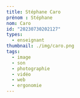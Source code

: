```yaml
---
title: Stéphane Caro
prénom : Stéphane
nom: Caro
id: "20230730202127"
types:
  - enseignant
thumbnail: ./img/caro.png
tags:
  - image
  - son
  - photographie
  - vidéo
  - web
  - ergonomie
---
```



